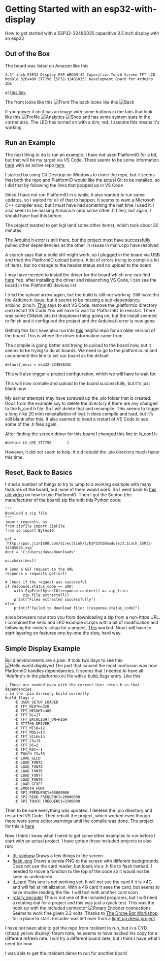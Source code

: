 # Getting Started with an esp32-with-display
How to get started with a ESP32-3248S035 capacitive 3.5 inch display with an esp32

## Out of the Box
The board was listed on Amazon like this
```
3.5" inch ESP32 Display ESP-WROOM-32 Capacitive Touch Screen TFT LCD Module 320x480 ST7796 ESP32-3248S035C Development Board for Arduino IDE
```
at [this link](https://www.amazon.com/gp/product/B0C4KSKW96)

The front looks like this
![Front](esp32-3248s035_02.png)
The back looks like this
![Back](esp32-3248s035_01.png)

If you power it on it has an image with some buttons in the tabs that look like this
![Profile](esp32-3248s035_03.png)
![Analytics](esp32-3248s035_04.png)
![Shop](esp32-3248s035_05.png)
and has some system stats in the corner also. The LED has turned on with a dim, red. I assume this means it's working.

## Run an Example
The next thing to do is run an example. I have not used PlatformIO for a bit, but that will be my target via VS Code. There seems to be some information [here](https://registry.platformio.org/libraries/rzeldent/esp32_smartdisplay) with an active repo [here](https://github.com/rzeldent/esp32-smartdisplay-demo)

I started by using Git Desktop on Windows to clone the repo, but it seems that both the repo and PlatformIO would like the actual Git to be installed, so I did that by following the links that popped up in VS Code

Since I have not run PlatformIO in a while, it also wanted to run some updates, so I waited for all of that to happen. It seems to want a Microsoft C++ compiler also, but I must have had something the last time I used it. I also seem to be missing Arduino.h (and some other .h files), but again, I should have had this before.

The project wanted to get lvgl (and some other items), which took about 20 minutes.

The Arduino.h error is still there, but the project must have successfully pulled other dependencies as the other .h issues in main.cpp have resolved

A search says that a build still might work, so I plugged in the board via USB and tried the PlatformIO upload button. A lot of errors trying to compile a lot of items, but no change to the header status and no upload to the board

I may have needed to install the driver for the board which one can find [here](https://learn.sparkfun.com/tutorials/how-to-install-ch340-drivers/all#drivers-if-you-need-them)
Yep, after installing the driver and relaunching VS Code, I can see the board in the PlatformIO devices list

I tried the upload arrow again, but the build is still not working. Still have the the Arduino.h issue, but it seems to be missing a sub-dependancy, arduino_pins.h.
[This](https://community.platformio.org/t/fatal-error-pins-arduino-h-no-such-file-or-directory/19634/5) says to exit VS Code, remove the .platformio directory and restart VS Code
You will have to wait for PlatformIO to reinstall. There was some CMakeLists.txt dropdown thing going on, but the install seemed to finish and it configured the project and the Arduino.h error is now gone

Getting this far I have also run into [this](https://github.com/witnessmenow/ESP32-Cheap-Yellow-Display/blob/main/SETUP.md) helpful repo for an older version of the board. This is where the driver information came from.

The compile is going better and trying to upload to the board now, but it seems to be trying to do all boards.
We need to go to the platformio.ini and uncomment this line to set our board as the default
```
default_envs = esp32-3248S035C
```
This will also trigger a project configuration, which we will have to wait for

This will now compile and upload to the board successfully, but it's just blank now

My earlier attempts may have screwed up the .pio folder that is created. Docs from the example say to delete the directory if there are any changed to the lv_conf.h file. So I will delete that and recompile.
This seems to trigger a long (like 20 min) reinstallation of lvgl. It does compile and load, but it's still blank after this.
It also seemed to need a restart of VS Code to see some of the .h files again.

After finding the screen driver for this board I changed this line in lv_conf.h
```
#define LV_USE_ST7796		1
```
However, it did not seem to help. It did rebuild the .pio directory much faster this time.

## Reset, Back to Basics
I tried a number of things to try to jump to a working example with many features of the board, but none of them would work. So I went back to [this old video](https://dronebotworkshop.com/platformio/) on how to use PlatformIO. Then I got the Sunton (the manufacturer of the board) zip file with this Python code:
```
"""
Download a zip file
"""
import requests, os
from zipfile import ZipFile
from io import BytesIO

url = 'http://pan.jczn1688.com/directlink/1/ESP32%20module/3.5inch_ESP32-3248S035.zip'
dest = 'C:/Users/dave/Downloads'

os.chdir(dest)

# Send a GET request to the URL
response = requests.get(url)

# Check if the request was successful
if response.status_code == 200:
    with ZipFile(BytesIO(response.content)) as zip_file:
        zip_file.extractall()
    print("Files extracted successfully")
else:
    print(f"Failed to download file: {response.status_code}")
```
since browsers now stop you from downloading a zip from a non-https URL. I combined the hello and LED example scripts with a bit of modification and following the video's setup for a project. [This](esp32-hello-world) worked. Now I will have to start layering on features one-by-one the slow, hard way.

## Simple Display Example
Build environments are a pain. It took two days to see this:
![Hello world displayed](hello_world.png)
The part that caused the most confusion was how PlatformIO handles dependancies. It seems that I needed to have all '#define's in the platformio.ini file with a build_flags entry. Like this
```
; These are needed even with the correct User_setup.h so that dependancies
; in the .pio direcory build correctly
build_flags =
    -D USER_SETUP_LOADED
    -D TFT_WIDTH=320
    -D TFT_HEIGHT=480
    -D TFT_BL=27
    -D TFT_BACKLIGHT_ON=HIGH
    -D ST7796_DRIVER
    -D TFT_MISO=12
    -D TFT_MOSI=13
    -D TFT_SCLK=14
    -D TFT_CS=15
    -D TFT_DC=2
    -D TFT_RST=-1
    -D TOUCH_CS=33
    -D LOAD_GLCD
    -D LOAD_FONT2
    -D LOAD_FONT4
    -D LOAD_FONT6
    -D LOAD_FONT7
    -D LOAD_FONT8
    -D LOAD_GFXFF
    -D SMOOTH_FONT
    -D SPI_FREQUENCY=65000000
    -D SPI_READ_FREQUENCY=20000000
    -D SPI_TOUCH_FREQUENCY=2500000
```
Then to be sure everything was updated, I deleted the .pio directory and restarted VS Code. Then rebuilt the project, which worked even though there were some editor warnings until the compile was done.
The project for this is [here](screen-test)

Now I think I know what I need to get some other examples to run before I start with an actual project. I have gotten these included projects to also run:
* [tft-rainbow](tft-rainbow) Draws a few things to the screen
* [flash_png](flash_png) Draws a panda PNG to the screen with different backgrounds. Does not use the card reader, but loads via a .h file to flash instead. I needed to move a function to the top of the code so it would not be seen as undeclared
* [tf_card](tf_card) This one is not working yet. It will not see the card if it is >4G and will fail at initialization. With a 4G card it sees the card, but seems to have trouble reading the file. I will test with another card soon
* [rotary_encoder](rotary_encoder) This is not one of the included programs, but I will need a rotating dial for a project and this was just a quick test. This was the hook up with the included connector
![Rotary Encoder connections](rotary_encoder.png)
Seems to work fine given 3.3 volts. Thanks to [The Drone Bot Workshop](https://dronebotworkshop.com/rotary-encoders-arduino/) for a place to start. Encoder was left over from a [light up dress project](https://www.youtube.com/watch?v=S583nWCTwY8)


I have not been able to get the repo from rzeldent to run, but in a CYD (cheap yellow display) forum note, he seems to have hacked his copy for a different refresh rate. I will try a different board later, but I think I have what I need for now.

I was able to get the rzeldent demo to run for another board